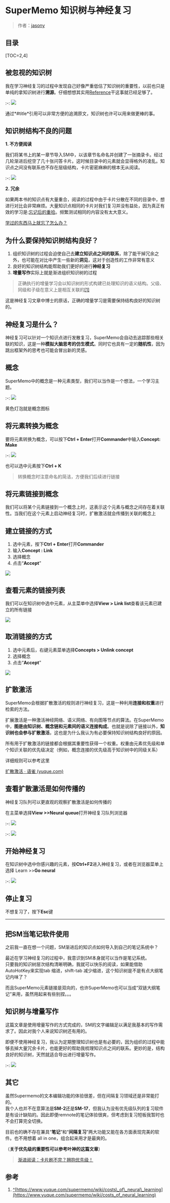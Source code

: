 # SuperMemo 知识树与神经复习

> 作者：[jasony](https://www.zhihu.com/people/wang-jing-xuan-34-88)

## 目录

[TOC=2,4]

## 被忽视的知识树

我在学习神经复习的过程中发现自己好像严重低估了知识树的重要性，以前也只是单纯的拿知识树进行**溯源**。仔细想想其实用[Reference](https://link.zhihu.com/?target=https%3A//www.yuque.com/supermemo/wiki/references)干这事就已经足够了。

:-: ![](https://pic2.zhimg.com/80/v2-1863aaf15434b06722c30c31504db545_1440w.jpg)

通过*#title*引用可以非常方便的追溯原文，知识树也许可以用来做更棒的事。

## 知识树结构不良的问题

**1. 不方便阅读**

我们将某书上的某一章节导入SM中，以该章节名命名并创建了一张摘录卡。经过几轮渐进后挖空了几十张问答卡片。这时候目录中的元素就会显得格外的凌乱。知识点之间没有联系也不存在层级结构，卡片密密麻麻的根本无从阅读。

:-: ![](https://pic3.zhimg.com/80/v2-44a93e8ab252c929a8fdbedf910ebfae_1440w.jpg)

**2. 冗余**

如果两本书的知识点有大量重合，阅读的过程中由于卡片分散在不同的目录中，想进行对比会非常麻烦。大量知识点相同的卡片对我们复习并没有益处，因为真正有效的学习是:[忘记后的重拾](https://www.zhihu.com/question/27252044/answer/109590714)。频繁测试相同的内容没有太大意义。

[学过的东西马上就忘了怎么办？](https://www.zhihu.com/question/27252044/answer/109590714)

## 为什么要保持知识树结构良好？

1.  组织知识树的过程会迫使自己去**建立知识点之间的联系**，除了能干掉冗余之外，也可能在对比中产生一些新的**洞见**，这对于创造性的工作非常有意义
2.  良好的知识树结构能帮助我们更好的进行**神经复习**
3.  **增量写作**实际上就是渐进组织知识树的过程

> 正确执行的增量学习会以知识树的形式构建已处理知识的语义结构。父级、同级和子级在意义上是相互关联的[\[1\]](https://zhuanlan.zhihu.com/p/364622932#ref_1)

这是神经复习文章中博士的原话，正确的增量学习是需要保持结构良好的知识树的。

## 神经复习是什么？

神经复习可以针对一个知识点进行发散复习，SuperMemo会自动去追踪那些相关联的知识，这是一种**模拟大脑思考的仿生模式**。同时它也具有一定的**随机性**，因为跳出框架外的思考也可能会冒出新的灵感。

## 概念

SuperMemo中的概念是一种元素类型，我们可以当作是一个想法，一个学习主题。

:-: ![](https://pic2.zhimg.com/80/v2-c0a3cdf9ec6c5f8ed442a2b8a6ce8a05_1440w.png)

黄色灯泡就是概念图标

## 将元素转换为概念

要将元素转换为概念，可以按下**Ctrl + Enter**打开**Commander**中输入**Concept: Make**

:-: ![](https://pic3.zhimg.com/80/v2-cdf268d01e23bfc3ff08e4b38070754e_1440w.jpg)

也可以选中元素按下**Ctrl + K**

> 转换概念时注意命名的简洁，方便我们后续进行链接

## 将元素链接到概念

我们可以将某个元素链接到一个概念上时，这表示这个元素与概念之间存在着关联性。当我们在这个元素上启动神经复习时，扩散激活就会传播到关联的概念上

## 建立链接的方式

1.  选中元素，按下**Ctrl + Enter**打开**Commander**
2.  输入**Concept : Link**
3.  选择概念
4.  点击“**Accept**”

![](https://pic2.zhimg.com/80/v2-9b12a5d6eb6f01182b5d445d3b381c8d_1440w.jpg)

## 查看元素的链接列表

我们可以在知识树中选中元素，从主菜单中选择**View > Link list**查看该元素已建立的所有链接

![](https://pic3.zhimg.com/80/v2-4d0a7bff3d9f177e4f7ce3de2b3e01f2_1440w.jpg)

## 取消链接的方式

1.  选中元素后，右键元素菜单选择**Concepts > Unlink concept**
2.  选择概念
3.  点击“**Accept**”

![](https://pic1.zhimg.com/80/v2-c28f7de68d9e80029a66afc9b2db26e0_1440w.jpg)

## 扩散激活

SuperMemo会根据扩散激活的规则进行神经复习，这是一种利用**连接和权重**进行检索的方法。

扩展激活是一种激活神经网络、语义网络、有向图等节点的算法。在SuperMemo中，**图是由知识树、概念链和元素间的语义连接构成**。也就是说除了链接以外，**知识树也会参与扩散激活**，这也是为什么我认为有必要保持知识树结构良好的原因。

所有用于扩散激活的链接都会根据其重要性获得一个权重。权重由元素优先级和单个知识关联的优先级决定（例如，概念连接的优先级高于知识树中的同级关系）

详细规则可以参考这里

[扩散激活 · 语雀 (yuque.com)](https://www.yuque.com/supermemo/wiki/nmx1v6)

## 查看扩散激活是如何传播的

神经复习队列可以更直观的观察扩散激活是如何传播的

在主菜单选择**View >>Neural queue**打开神经复习队列浏览器

:-: ![](https://pic2.zhimg.com/80/v2-cb4acb4c5f7639ae61fa1f4f2848dda9_1440w.jpg)

:-: ![](https://pic1.zhimg.com/80/v2-b2cec8e87a324d029b0f51a91e11a9b4_1440w.jpg)

## 开始神经复习

在知识树中选中你感兴趣的元素，按**Ctrl+F2**进入神经复习，或者在浏览器菜单上选择 Learn >>**Go neural**

:-: ![](https://pic4.zhimg.com/80/v2-7c38729a0b762e331430f90ebb0bbb67_1440w.jpg)

## 停止复习

不想复习了，按下**Esc**键

* * *

## 把SM当笔记软件使用

之前我一直在想一个问题，SM渐进后的知识点如何导入到自己的笔记系统中？  
  
最近在学习神经复习的过程中，我意识到SM本身就可以当作是笔记系统。  
只要我的知识树层次结构清晰明确，我就可以快乐的阅读，如果能借助AutoHotKey来实现tab 缩进，shift-tab 减少缩进，这个知识树是不是有点大纲笔记内味了？  
  
而且SuperMemo元素链接是双向的，也许SuperMemo也可以当成“双链大纲笔记”来用，虽然用起来有些别捏。。。

## 知识树与增量写作

这篇文章是使用增量写作的方式完成的，SM的文字编辑足以满足我基本的写作需求了。因此对我个人来说知识树还有用的。

即便不使用神经复习，我认为定期整理知识树也是有必要的，因为组织的过程中能够去掉大量冗余卡片，也能更好的帮助我梳理知识点之间的联系。更妙的是，结构良好的知识树，天然就适合导出进行增量写作。

:-: ![](https://pic1.zhimg.com/80/v2-13f1ed6df45e739ea0572fe99aa76a90_1440w.jpg)

## 其它

虽然Supermemo的文本编辑功能的体验很差，但在间隔复习领域还是非常能打的。  
我个人也并不在意算法是**SM-2**还是**SM-17**，但我认为没有优先级队列的复习软件是有设计缺陷的。因此即便remnote的笔记体验很爽，但考虑到复习短板我暂时也不会打算完全切换。

目前也的确不存在兼具“**笔记**”和“**间隔复习**”两大功能又能在各方面表现完美的软件。也不用想着 all in one，组合起来用才是最爽的。

（**关于优先级的重要性可以参考叶神的这篇文章**）

> [渐进阅读：卡片刷不完？拥抱优先级！](./2450604)


## 参考

1.  [^](https://zhuanlan.zhihu.com/p/364622932#ref_1_0)[https://www.yuque.com/supermemo/wiki/costs\_of\_neural\_learning](https://www.yuque.com/supermemo/wiki/costs_of_neural_learning)